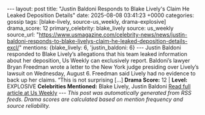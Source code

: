 --- layout: post title: "Justin Baldoni Responds to Blake Lively's Claim He Leaked Deposition Details" date: 2025-08-08 03:41:23 +0000 categories: gossip tags: [blake-lively, source-us_weekly, drama-explosive] drama_score: 12 primary_celebrity: blake_lively source: us_weekly source_url: "https://www.usmagazine.com/celebrity-news/news/justin-baldoni-responds-to-blake-livelys-claim-he-leaked-deposition-details-excl/" mentions: {blake_lively: 6, 'justin_baldoni: 6} --- Justin Baldoni responded to Blake Lively’s allegations that his team leaked information about her deposition, Us Weekly can exclusively report. Baldoni’s lawyer Bryan Freedman wrote a letter to the New York judge presiding over Lively’s lawsuit on Wednesday, August 6. Freedman said Lively had no evidence to back up her claims. “This is not surprising […] **Drama Score:** 12 | **Level:** EXPLOSIVE **Celebrities Mentioned:** Blake Lively, Justin Baldoni [Read full article at Us Weekly](https://www.usmagazine.com/celebrity-news/news/justin-baldoni-responds-to-blake-livelys-claim-he-leaked-deposition-details-excl/) --- *This post was automatically generated from RSS feeds. Drama scores are calculated based on mention frequency and source reliability.*